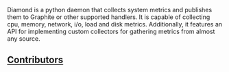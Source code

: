 Diamond is a python daemon that collects system metrics and publishes them to Graphite or other supported handlers.
It is capable of collecting cpu, memory, network, i/o, load and disk metrics.  Additionally,
it features an API for implementing custom collectors for gathering metrics from almost any source.

## [Contributors](https://github.com/python-diamond/Diamond/graphs/contributors)

